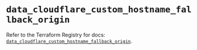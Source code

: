 # `data_cloudflare_custom_hostname_fallback_origin`

Refer to the Terraform Registry for docs: [`data_cloudflare_custom_hostname_fallback_origin`](https://registry.terraform.io/providers/cloudflare/cloudflare/5.6.0/docs/data-sources/custom_hostname_fallback_origin).
